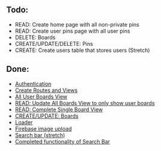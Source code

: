 ## Todo:

- READ: Create home page with all non-private pins
- READ: Create user pins page with all user pins
- DELETE: Boards
- CREATE/UPDATE/DELETE: Pins
- CREATE: Create users table that stores users (Stretch)

## Done:
- [Authentication](https://github.com/nss-evening-cohort-13/react-pinterest/pull/1/files)
- [Create Routes and Views](https://github.com/nss-evening-cohort-13/react-pinterest/pull/2/files)
- [All User Boards View](https://github.com/nss-evening-cohort-13/react-pinterest/blob/main/src/views/Boards.js)
- [READ: Update All Boards View to only show user boards](https://github.com/nss-evening-cohort-13/react-pinterest/blob/main/src/helpers/data/boardData.js#L5)
- [READ: Complete Single Board View](https://github.com/nss-evening-cohort-13/react-pinterest/blob/main/src/views/SingleBoard.js)
- [CREATE/UPDATE: Boards](https://github.com/nss-evening-cohort-13/react-pinterest/pull/6/files)
- [Loader](https://github.com/nss-evening-cohort-13/react-pinterest/blob/main/src/components/Loader/index.js)
- [Firebase image upload](https://github.com/nss-evening-cohort-13/react-pinterest/blob/e9a44ee4e2c70d86a932b26ab9d909af9b9e89d6/src/components/Forms/BoardForm.js#L24)
- [Search bar (stretch)](https://github.com/nss-evening-cohort-13/react-pinterest/pull/5/files)
- [Completed functionality of Search Bar](https://github.com/nss-evening-cohort-13/react-pinterest/pull/8/files)
